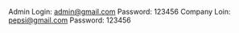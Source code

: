 Admin 
  Login: admin@gmail.com
  Password: 123456
Company 
  Loin:  pepsi@gmail.com
  Password: 123456
